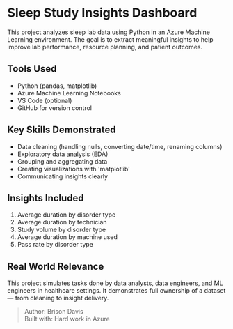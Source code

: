 # Sleep Study Insights Dashboard

This project analyzes sleep lab data using Python in an Azure Machine Learning environment. The goal is to extract meaningful insights to help improve lab performance, resource planning, and patient outcomes.

## Tools Used
- Python (pandas, matplotlib)
- Azure Machine Learning Notebooks
- VS Code (optional)
- GitHub for version control

## Key Skills Demonstrated
- Data cleaning (handling nulls, converting date/time, renaming columns)
- Exploratory data analysis (EDA)
- Grouping and aggregating data
- Creating visualizations with 'matplotlib'
- Communicating insights clearly

## Insights Included
1. Average duration by disorder type
2. Average duration by technician
3. Study volume by disorder type
4. Average duration by machine used
5. Pass rate by disorder type

## Real World Relevance
This project simulates tasks done by data analysts, data engineers, and ML engineers in healthcare settings. It demonstrates full ownership of a dataset — from cleaning to insight delivery.



> Author: Brison Davis  
> Built with: Hard work in Azure
